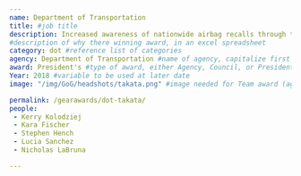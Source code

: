```yaml
---
name: Department of Transportation
title: #job title
description: Increased awareness of nationwide airbag recalls through the creation of a remedy campaign. This team reinvented the way vehicle recalls are carried out, including providing manufacturers with a communication toolbox and developing innovative ways to lessen the impact on vehicle owners. Their efforts led to the replacement of 7.2M+ defective airbag parts in 2018, saving lives across the country.
#description of why there winning award, in an excel spreadsheet
category: dot #reference list of categories
agency: Department of Transportation #name of agency, capitalize first letter of each name
award: President's #type of award, either Agency, Council, or President's; this is case sensitive so make sure to match the options listed exactly. This section generates the format of the card
Year: 2018 #variable to be used at later date
image: "/img/GoG/headshots/takata.png" #image needed for Team award (agency seal) and President's award (headshot); leave empty if and individual Agency award

permalink: /gearawards/dot-takata/
people:
 - Kerry Kolodziej
 - Kara Fischer
 - Stephen Hench
 - Lucia Sanchez
 - Nicholas LaBruna

---
```

